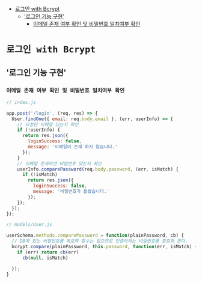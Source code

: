 <!-- TOC -->

- [로그인 with Bcrypt](#%EB%A1%9C%EA%B7%B8%EC%9D%B8-with-bcrypt)
  - ['로그인 기능 구현'](#%EB%A1%9C%EA%B7%B8%EC%9D%B8-%EA%B8%B0%EB%8A%A5-%EA%B5%AC%ED%98%84)
    - [이메일 존재 여부 확인 및 비밀번호 일치여부 확인](#%EC%9D%B4%EB%A9%94%EC%9D%BC-%EC%A1%B4%EC%9E%AC-%EC%97%AC%EB%B6%80-%ED%99%95%EC%9D%B8-%EB%B0%8F-%EB%B9%84%EB%B0%80%EB%B2%88%ED%98%B8-%EC%9D%BC%EC%B9%98%EC%97%AC%EB%B6%80-%ED%99%95%EC%9D%B8)

<!-- /TOC -->

# `로그인 with Bcrypt`
## '로그인 기능 구현'
### `이메일 존재 여부 확인 및 비밀번호 일치여부 확인`
``` javascript
// index.js

app.post('/login', (req, res) => {
  User.findOne({ email: req.body.email }, (err, userInfo) => {
    // 요청된 이메일 있는지 확인
    if (!userInfo) {
      return res.json({
        loginSuccess: false,
        message: '이메일이 존재 하지 않습니다.'
      });
    }
    // 이메일 존재하면 비밀번호 맞는지 확인
    userInfo.comparePassword(req.body.password, (err, isMatch) {
      if (!isMatch)
        return res.json({
          loginSuccess: false,
          message: '비밀번호가 틀렸습니다.'
        });
    });
  });
});
```
``` javascript
// models/User.js

userSchema.methods.comparePassword = function(plainPassword, cb) {
  // DB에 있는 비밀번호를 복호화 할수는 없으므로 인증라혀는 비밀번호를 암호화 한다.
  bcrypt.compare(plainPassword, this.password, function(err, isMatch) {
    if (err) return cb(err)
      cb(null, isMatch)

  });
}
```
